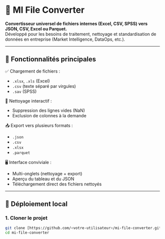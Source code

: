 # 🔄 MI File Converter

**Convertisseur universel de fichiers internes (Excel, CSV, SPSS) vers JSON, CSV, Excel ou Parquet.**  
Développé pour les besoins de traitement, nettoyage et standardisation de données en entreprise (Market Intelligence, DataOps, etc.).

---

## 📌 Fonctionnalités principales

✅ Chargement de fichiers :
- `.xlsx`, `.xls` (Excel)
- `.csv` (texte séparé par virgules)
- `.sav` (SPSS)

🧼 Nettoyage interactif :
- Suppression des lignes vides (NaN)
- Exclusion de colonnes à la demande

📤 Export vers plusieurs formats :
- `.json`
- `.csv`
- `.xlsx`
- `.parquet`

🖥️ Interface conviviale :
- Multi-onglets (nettoyage + export)
- Aperçu du tableau et du JSON
- Téléchargement direct des fichiers nettoyés

---

## 🚀 Déploiement local

### 1. Cloner le projet

```bash
git clone [https://github.com/<votre-utilisateur>/mi-file-converter.git](https://github.com/LEUMENI/MI-File-Converter.git)
cd mi-file-converter
